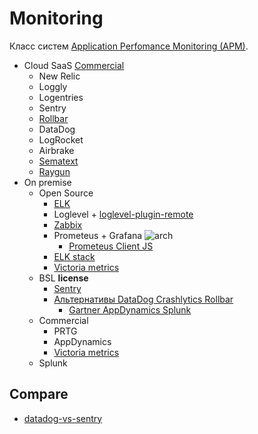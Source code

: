# Monitoring

Класс систем [Application Perfomance Monitoring (APM)](../arch/system.class/apm.md).

- Cloud SaaS [Commercial](https://geekflare.com/frontend-web-monitoring/)
	- New Relic
	- Loggly
	- Logentries
	- Sentry 	
	- [Rollbar](https://rollbar.com/blog/error-tracking-with-vue-js/)
	- DataDog
	- LogRocket
	- Airbrake
	- [Sematext](https://sematext.com/blog/tracking-and-monitoring-spa-apps/)
	- [Raygun](https://raygun.com/blog/spa-performance/)
- On premise
	- Open Source
    	- [ELK](monitoring/elk.md)
    	- Loglevel + [loglevel-plugin-remote](https://www.loggly.com/blog/best-practices-for-client-side-logging-and-error-handling-in-react/)
		- [Zabbix](monitoring/zabbix.md)
		- Prometeus + Grafana
		![arch](https://prometheus.io/assets/architecture.png)
			- [Prometeus Client JS](https://github.com/weaveworks/promjs)
		- [ELK stack](monitoring/elk.md)
		- [Victoria metrics](https://victoriametrics.com/)
	- BSL __license__
		- [Sentry](observability/sentry.md)
		- [Альтернативы DataDog Crashlytics Rollbar](https://stackshare.io/sentry#alternatives)
			- [Gartner AppDynamics Splunk](https://www.gartner.com/reviews/market/application-performance-monitoring-and-observability/vendor/sentry/product/sentry/alternatives)		
	- Commercial
		- PRTG
		- AppDynamics
		- [Victoria metrics](https://victoriametrics.com/)
	- Splunk

## Compare

- [datadog-vs-sentry](https://stackshare.io/stackups/datadog-vs-sentry)
